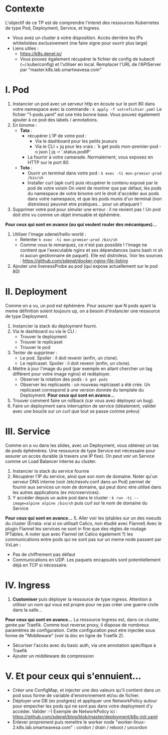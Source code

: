 # Contexte
L'objectif de ce TP est de comprendre l'interet des ressources Kubernetes de type Pod, Deployment, Service, et Ingress.
* Vous avez un cluster à votre disposition. Accès derrière les IPs whitelistées exclusivement (me faire signe pour ouvrir plus large)
* Liens utiles :
    * https://k8s.denel.io/
    * Vous pouvez également récupérer le fichier de config de kubectl (~/.kube/config) et l'utiliser en local. Remplacer l'URL de l'APIServer par "master.k8s.lab.smartwavesa.com"

# I. Pod
1. Instancier un pod avec un serveur http en écoute sur le port 80 dans votre namespace avec la commande : `k apply -f votrefichier.yaml`
   Le fichier "1-pods.yaml" est une très bonne base. Vous pouvez également ajouter à ce pod des labels / annotations.
2. En binome :
    * **Tata** :
        * récupérer L'IP de votre pod :
            * Via le dashboard pour les petits joueurs
            * Via le CLI + jq pour les vrais : `k get pods mon-premier-pod -o json | jq -r '.status.podIP'
        * La fournir à votre camarade. Normalement, vous exposez en HTTP sur le port 80.
    * **Toto** :
        * Ouvrir un terminal dans votre pod : `k exec -ti mon-premier-prod /bin/sh`
        * Installer curl (apk curl) puis récupérer le contenu exposé par le pod de votre voisin
   On vient de montrer que par défaut, les pods du namespace de votre binome ont le droit d'accéder aux pods dans votre namespace, et que les pods munis d'un terminal (non distroless) peuvnet etre pratiques... pour un attaquant !
3. Supprimer votre pod pour simuler une erreur : il ne revient pas ! Un pod doit etre vu comme un objet immuable et éphémère.

**Pour ceux qui sont en avance (ou qui veulent rouler des mécaniques)...**
1. Utiliser l'image sdenel/hello-world :
    * Retenter `k exec -ti mon-premier-prod /bin/sh`
    * Comme vous le remarquez, ce n'est pas possible ! l'image ne contient que l'executable nginx et ses dépendances (sans bash ni sh ni aucun gestionnaire de paquet). Elle est distroless. Voir les sources : https://github.com/sdenel/docker-nginx-file-listing
2. Ajouter une livenessProbe au pod (qui expose actuellement sur le pod 80)

# II. Deployment
Comme on a vu, un pod est éphémère. Pour assurer que N pods ayant la meme définition soient toujours up, on a besoin d'instancier une ressource de type Deployment.

1. Instancier la stack du deployment fourni.
2. Via le dashboard ou via le CLI :
    * Trouver le deployment
    * Trouver le replicaset
    * Trouver le pod
3. Tenter de supprimer :
    * Le pod. Spoiler : il doit revenir (enfin, un clone).
    * Le replicaset. Spoiler : il doit revenir (enfin, un clone).
4. Mettre à jour l'image du pod (par exemple en allant chercher un tag différent pour votre image nginx) et redéployer.
    * Observer la rotation des pods : `k get pods`
    * Observer les replicasets : un nouveau replciaset a été crée. Un replicaset correspond à une version donnée du template du Deployment.
**Pour ceux qui sont en avance...**
5. Trouver comment faire un rollback (car vous avez déployez un bug).
6. Faire un deployment sans interruption de service (idéalement, valider avec une boucle sur un curl que tout se passe comme prévu)

# III. Service
Comme on a vu dans les slides, avec un Deployment, vous obtenez un tas de pods éphémères. Une ressource de type Service est nécessaire pour assurer un accès durable (à travers une IP fixe). On peut voir un Service comme un Load Balancer interne au cluster.

1. Instancier la stack du service fournie
2. Récupérer l'IP du service, ainsi que son nom de domaine. Noter qu'un serveur DNS interne (voir /etc/resolv.conf dans un Pod) permet de fournir aux services un nom de domaine, qui peut donc etre utilisé dans les autres applications (ex microservices).
3. Y accéder depuis un autre pod dans le cluster : `k run -ti --image=alpine alpine /bin/sh` puis curl sur le nom de domaine du Service

**Pour ceux qui sont en avance...**
5. Aller voir les iptables sur un des noeuds du cluster (Errata: vrai si on utilisait Calico, non étudié avec Flannel)
   Avec le plugin Flannel les services ne sont in fine que des règles de routage IPTables.
   A noter que avec Flannel (et Calico également ?) les communications entre pods qui ne sont pas sur un meme node passent par VxLan :
   * Pas de chiffrement pas défaut
   * Communications en UDP. Les paquets encapsulés sont potentiellement déjà en TCP si nécessaire.
   
# IV. Ingress
1. **Customiser** puis déployer la ressource de type ingress. Attention à utiliser un nom qui vous est propre pour ne pas créer une guerre civile dans la salle...

**Pour ceux qui sont en avance...**
La ressource Ingress est, dans ce cluster, gerée par Traefik. Comme tout reverse proxy, il dispose de nombreux paramètres de configuration. Cette configuration peut etre injectée sous forme de "Middleware" (voir la doc en ligne de Traefik 2).
* Sécuriser l'accès avec du basic auth, via une annotation spécifique à Traefik
* Ajouter un middleware de compression

# V. Et pour ceux qui s'ennuient...
* Créer une ConfigMap, et injecter une des valeurs qu'il contient dans un pod sous forme de variable d'environnement et/ou de fichier.
* Déployer une DB (ex postgres) et appliquer une NetworkPolicy autour pour empecher les pods qui ne sont pas dans votre deployment d'y accéder. Valider :-) Exemple de NetworkPolicy ici : https://github.com/sdenel/blog/blob/master/deployment/k8s-init.yaml 
* Enlever proprement puis remettre le worker node "worker-linux-2.k8s.lab.smartwavesa.com" : cordon / drain / reboot / uncordon
